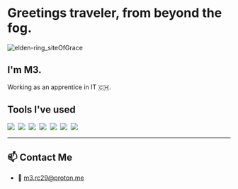 # Greetings traveler, from beyond the fog.
![elden-ring_siteOfGrace](https://github.com/user-attachments/assets/bda527b1-0b6b-4e85-9943-28a6cc0971c5)

## I'm M3.
Working as an apprentice in IT 🇨🇭.



## Tools I've used

<img src="https://img.shields.io/badge/CSS-1572B6?logo=css3&logoColor=fff"> 
<img src="https://img.shields.io/badge/HTML-%23E34F26.svg?logo=html5&logoColor=white"> 
<img src="https://img.shields.io/badge/Python-3776AB?logo=python&logoColor=fff"> 
<img src="https://img.shields.io/badge/JavaScript-F7DF1E?logo=javascript&logoColor=000"> 
<img src="https://img.shields.io/badge/MariaDB-003545?logo=mariadb&logoColor=white"> 
<img src="https://img.shields.io/badge/Unity-%23000000.svg?logo=unity&logoColor=white"> 
<img src="https://img.shields.io/badge/Bash-4EAA25?logo=gnubash&logoColor=fff"> 


---
## 📫 Contact Me

- 📧 [m3.rc29@proton.me](mailto:m3.rc29@proton.me)





